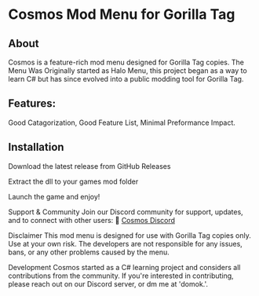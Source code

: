 # Cosmos Mod Menu for Gorilla Tag

## About
Cosmos is a feature-rich mod menu designed for Gorilla Tag copies. The Menu Was Originally started as Halo Menu, this project began as a way to learn C# but has since evolved into a public modding tool for Gorilla Tag.

## Features:
Good Catagorization,
Good Feature List,
Minimal Preformance Impact.

## Installation
Download the latest release from GitHub Releases 

Extract the dll to your games mod folder

Launch the game and enjoy!

Support & Community
Join our Discord community for support, updates, and to connect with other users:
🔗 [Cosmos Discord](https://discord.gg/SXV8Bmy4Tt)

Disclaimer
This mod menu is designed for use with Gorilla Tag copies only. Use at your own risk. The developers are not responsible for any issues, bans, or any other problems caused by the menu.

Development
Cosmos started as a C# learning project and considers all contributions from the community. If you're interested in contributing, please reach out on our Discord server, or dm me at 'domok.'.
